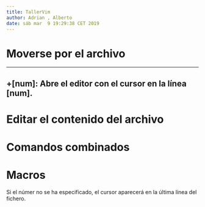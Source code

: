 ```yaml
---
title: TallerVim
author: Adrian , Alberto
date: sáb mar  9 19:29:38 CET 2019 
---
```


# Moverse por el archivo

---
+[num]: Abre el editor con el cursor en la línea [num]. 
---

# Editar el contenido del archivo 



# Comandos combinados


# Macros 

Si el númer no se ha especificado, el cursor aparecerá en la última línea del fichero.
